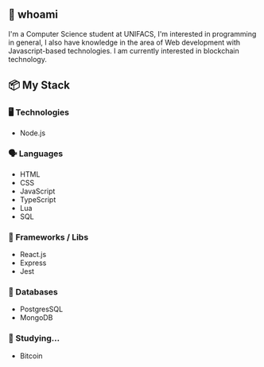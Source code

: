 ## 👋 whoami
I'm a Computer Science student at UNIFACS, I'm interested in programming in general, I also have knowledge in the area of Web development with Javascript-based technologies. I am currently interested in blockchain technology.

## 📦 My Stack
### 🖥️ Technologies
- Node.js

### 🗣️ Languages
- HTML
- CSS
- JavaScript
- TypeScript
- Lua
- SQL

### 🧰 Frameworks / Libs
- React.js
- Express
- Jest

### 💾 Databases
- PostgresSQL
- MongoDB

### 📓 Studying...
- Bitcoin
